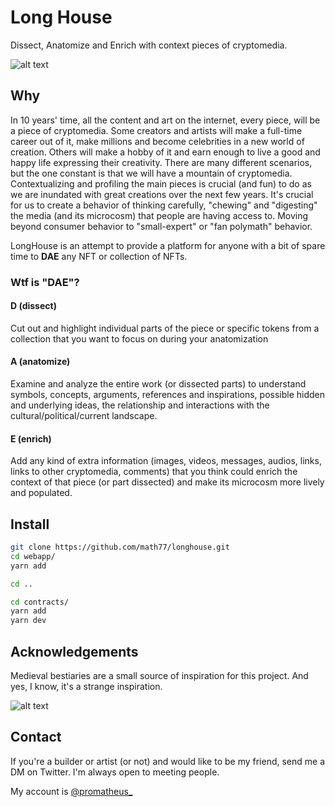 # Long House

Dissect, Anatomize and Enrich with context pieces of cryptomedia.

![alt text](https://github.com/math77/longhouse/blob/main/ibis.png?raw=true)

## Why

In 10 years' time, all the content and art on the internet, every piece, will be a piece of cryptomedia. Some creators and artists will make a full-time career out of it, make millions and become celebrities in a new world of creation. Others will make a hobby of it and earn enough to live a good and happy life expressing their creativity. There are many different scenarios, but the one constant is that we will have a mountain of cryptomedia. Contextualizing and profiling the main pieces is crucial (and fun) to do as we are inundated with great creations over the next few years. It's crucial for us to create a behavior of thinking carefully, "chewing" and "digesting" the media (and its microcosm) that people are having access to. Moving beyond consumer behavior to "small-expert" or "fan polymath" behavior.

LongHouse is an attempt to provide a platform for anyone with a bit of spare time to **DAE** any NFT or collection of NFTs.

### Wtf is "DAE"?

#### D (dissect)

Cut out and highlight individual parts of the piece or specific tokens from a collection that you want to focus on during your anatomization
	
#### A (anatomize)

Examine and analyze the entire work (or dissected parts) to understand symbols, concepts, arguments, references and inspirations, possible hidden and underlying ideas, the relationship and interactions with the cultural/political/current landscape. 
	
#### E (enrich)

Add any kind of extra information (images, videos, messages, audios, links, links to other cryptomedia, comments) that you think could enrich the context of that piece (or part dissected) and make its microcosm more lively and populated.


## Install

```bash
git clone https://github.com/math77/longhouse.git
cd webapp/
yarn add

cd ..

cd contracts/
yarn add
yarn dev	
```

## Acknowledgements

Medieval bestiaries are a small source of inspiration for this project. And yes, I know, it's a strange inspiration.


![alt text](https://github.com/math77/longhouse/blob/main/inspiration.jpg?raw=true)


## Contact

If you're a builder or artist (or not) and would like to be my friend, send me a DM on Twitter. I'm always open to meeting people.

My account is [@promatheus_](https://twitter.com/promatheus_)

